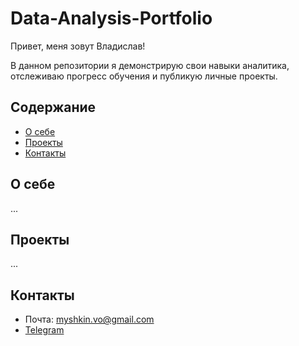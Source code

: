 # Data-Analysis-Portfolio
Привет, меня зовут Владислав!

В данном репозитории я демонстрирую свои навыки аналитика, отслеживаю прогресс обучения и публикую личные проекты.

## Содержание
- [О себе](#о-себе)
- [Проекты](#проекты)
- [Контакты](#контакты)
  
## О себе

...


## Проекты

...


## Контакты
- Почта: myshkin.vo@gmail.com
- [Telegram](https://t.me/myshkin_v)
